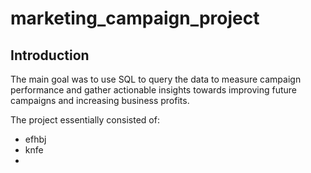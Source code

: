 # marketing_campaign_project

## Introduction

The main goal was to use SQL to query the data to measure campaign performance and gather actionable insights towards improving future campaigns and increasing business 
profits.

The project essentially consisted of:
- efhbj
- knfe
- 
